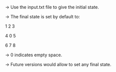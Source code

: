 -> Use the input.txt file to give the initial state.

-> The final state is set by default to:

1 2 3

4 0 5

6 7 8

-> 0 indicates empty space.

-> Future versions would allow to set any final state.
